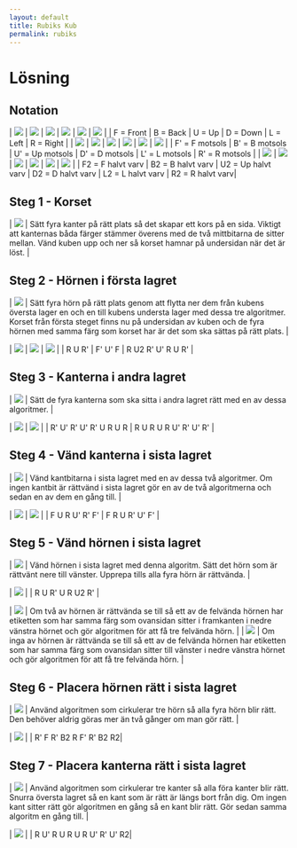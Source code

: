 ```yaml
---
layout: default
title: Rubiks Kub
permalink: rubiks
---
```

# Lösning

## Notation

| ![](/Img/F.png) | ![](/Img/B.png) | ![](/Img/U.png) | ![](/Img/D.png) | ![](/Img/L.png) | ![](/Img/R.png) |
| F = Front       | B = Back        | U = Up          | D = Down        | L = Left        | R = Right       |
| ![](/Img/Fc.png) | ![](/Img/Bc.png) | ![](/Img/Uc.png) | ![](/Img/Dc.png) | ![](/Img/Lc.png) | ![](/Img/Rc.png) |
| F' = F motsols   | B' = B motsols   | U' = Up motsols  | D' = D motsols   | L' = L  motsols  | R' = R motsols   |
| ![](/Img/F2.png) | ![](/Img/B2.png) | ![](/Img/U2.png) | ![](/Img/D2.png) | ![](/Img/L2.png) | ![](/Img/R2.png) |
| F2 = F halvt varv   | B2 = B halvt varv | U2 = Up halvt varv  | D2 = D halvt varv | L2 = L halvt varv  | R2 = R halvt varv|

## Steg 1 -  Korset

| ![](/Img/Cross.png) | Sätt fyra kanter på rätt plats så det skapar ett kors på en sida. Viktigt att kanternas båda färger stämmer överens med de två mittbitarna de sitter mellan. Vänd kuben upp och ner så korset hamnar på undersidan när det är löst. |

## Steg 2 - Hörnen i första lagret

| ![](/Img/fl.png) | Sätt fyra hörn på rätt plats genom att flytta ner dem från kubens översta lager en och en till kubens understa lager med dessa tre algoritmer. Korset från första steget finns nu på undersidan av kuben och de fyra hörnen med samma färg som korset har är det som ska sättas på rätt plats.  |

| ![](/Img/RURc.png) | ![](/Img/FcUcF.png) | ![](/Img/RU2RcUcRURc.png) |
|     R U R'        | F' U' F              | R U2 R' U' R U R' |

## Steg 3 - Kanterna i andra lagret

| ![](/Img/F2L.png) | Sätt de fyra kanterna som ska sitta i andra lagret rätt med en av dessa algoritmer. |

| ![](/Img/RcUcRcUcRcURUR.png) | ![](/Img/RURURUcRcUcRc.png) | 
|  R' U' R' U' R' U R U R   | R U R U R U' R' U' R' |

## Steg 4 - Vänd kanterna i sista lagret

| ![](/Img/EOLL.png) | Vänd kantbitarna i sista lagret med en av dessa två algoritmer. Om ingen kantbit är rättvänd i sista lagret gör en av de två algoritmerna och sedan en av dem en gång till. |

| ![](/Img/UCRUcRcFc.png) | ![](/Img/FRURcUcFc.png) | 
|  F U R U' R' F'              | F R U R' U' F' |

## Steg 5 - Vänd hörnen i sista lagret

| ![](/Img/COLL.png) | Vänd hörnen i sista lagret med denna algoritm. Sätt det hörn som är rättvänt nere till vänster. Upprepa tills alla fyra hörn är rättvända. |

| ![](/Img/RURcURU2Rc.png) |
| R U R' U R U2 R'   |

| ![](/Img/COLL2E.png) | Om två av hörnen är rättvända se till så ett av de felvända hörnen har etiketten som har samma färg som ovansidan sitter i framkanten i nedre vänstra hörnet och gör algoritmen för att få tre felvända hörn. |
| ![](/Img/COLL0E.png) | Om inga av hörnen är rättvända se till så ett av de felvända hörnen har etiketten som har samma färg som ovansidan sitter till vänster i nedre vänstra hörnet och gör algoritmen för att få tre felvända hörn. |

## Steg 6 - Placera hörnen rätt i sista lagret

| ![](/Img/CPLL.png) | Använd algoritmen som cirkulerar tre hörn så alla fyra hörn blir rätt. Den behöver aldrig göras mer än två gånger om man gör rätt. |

| ![](/Img/RcFRcB2RFcRcB2R2.png) |
| R' F R' B2 R F' R' B2 R2|

## Steg 7 - Placera kanterna rätt i sista lagret

| ![](/Img/EPLL.png) | Använd algoritmen som cirkulerar tre kanter så alla föra kanter blir rätt. Snurra översta lagret så en kant som är rätt är längs bort från dig. Om ingen kant sitter rätt gör algoritmen en gång så en kant blir rätt. Gör sedan samma algoritm en gång till.  |

| ![](/Img/RUcRURURUcRcUcR2.png) |
| R U' R U R U R U' R' U' R2|
 



